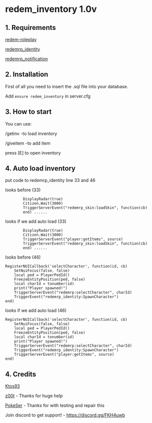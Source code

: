 # redem_inventory 1.0v

## 1. Requirements

[redem-roleplay](https://github.com/RedEM-RP/redem_roleplay/)

[redemrp_identity](https://github.com/RedEM-RP/redemrp_identity/)

[redemrp_notification](https://github.com/Ktos93/redemrp_notification/)

## 2. Installation
First of all you need to insert the .sql file into your database.

Add ```ensure redem_inventory``` in server.cfg

## 3. How to start
You can use:

/getinv -to load inventory

/giveitem -to add item

press [E] to open inventory
## 4. Auto load inventory
put code to redemrp_identity line 33 and 46

looks before (33)

```
		DisplayRadar(true)
		Citizen.Wait(3000)
		TriggerServerEvent("redemrp_skin:loadSkin", function(cb)
		end) ......
```
 looks if we add auto load  (33)
```
		DisplayRadar(true)
		Citizen.Wait(3000)
		TriggerServerEvent("player:getItems", source)
		TriggerServerEvent("redemrp_skin:loadSkin", function(cb)
		end) ......
```

looks before (46)

```
RegisterNUICallback('selectCharacter', function(id, cb)
	SetNuiFocus(false, false)
	local ped = PlayerPedId()
	FreezeEntityPosition(ped, false)
	local charId = tonumber(id)
	print("Player spawned!")
	TriggerServerEvent("redemrp:selectCharacter", charId)
	TriggerEvent("redemrp_identity:SpawnCharacter")
end)
```
looks if we add auto load  (46)

```
RegisterNUICallback('selectCharacter', function(id, cb)
	SetNuiFocus(false, false)
	local ped = PlayerPedId()
	FreezeEntityPosition(ped, false)
	local charId = tonumber(id)
	print("Player spawned!")
	TriggerServerEvent("redemrp:selectCharacter", charId)
	TriggerEvent("redemrp_identity:SpawnCharacter")
 	TriggerServerEvent("player:getItems", source)
end)
```
## 4. Credits
[Ktos93](http://github.com/Ktos93)

[z00t](https://github.com/z00t) - Thanks for huge help

[PokeSer](https://github.com/PokeSer) - Thanks for with testing and repair this

Join discord to get support! - https://discord.gg/FKH4uwb
